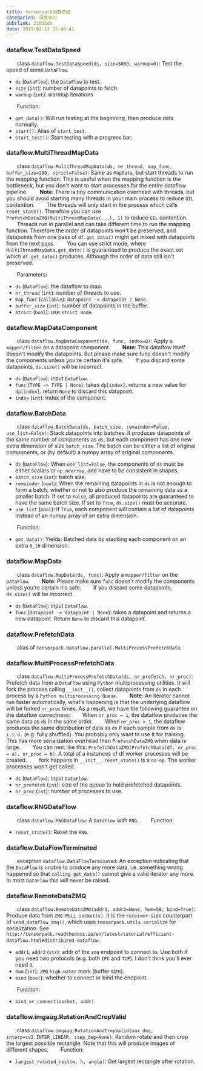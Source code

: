 ```yaml
---
title: tensorpack函数总结
categories: 深度学习
abbrlink: 216d1da
date: 2019-02-12 15:46:41
---
```

### dataflow.TestDataSpeed

&emsp;&emsp;class `dataflow.TestDataSpeed(ds, size=5000, warmup=0)`: Test the speed of some `DataFlow`.

- `ds` (`DataFlow`): the `DataFlow` to test.
- `size` (`int`): number of datapoints to fetch.
- `warmup` (`int`): warmup iterations

&emsp;&emsp;Function:

- `get_data()`: Will run testing at the beginning, then produce data normally.
- `start()`: Alias of `start_test`.
- `start_test()`: Start testing with a progress bar.

### dataflow.MultiThreadMapData

&emsp;&emsp;class `dataflow.MultiThreadMapData(ds, nr_thread, map_func, buffer_size=200, strict=False)`: Same as `MapData`, but start threads to run the mapping function. This is useful when the mapping function is the bottleneck, but you don't want to start processes for the entire dataflow pipeline.
&emsp;&emsp;**Note**: There is tiny communication overhead with threads, but you should avoid starting many threads in your main process to reduce `GIL` contention.
&emsp;&emsp;The threads will only start in the process which calls `reset_state()`. Therefore you can use `PrefetchDataZMQ(MultiThreadMapData(...), 1)` to reduce `GIL` contention.
&emsp;&emsp;Threads run in parallel and can take different time to run the mapping function. Therefore the order of datapoints won't be preserved, and datapoints from one pass of `df.get_data()` might get mixed with datapoints from the next pass.
&emsp;&emsp;You can use strict mode, where `MultiThreadMapData.get_data()` is guaranteed to produce the exact set which `df.get_data()` produces. Although the order of data still isn't preserved.

&emsp;&emsp;Parameters:

- `ds` (`DataFlow`): the dataflow to map.
- `nr_thread` (`int`): number of threads to use.
- `map_func` (`callable`): `datapoint -> datapoint | None`.
- `buffer_size` (`int`): number of datapoints in the buffer.
- `strict` (`bool`): use `strict mode`.

### dataflow.MapDataComponent

&emsp;&emsp;class `dataflow.MapDataComponent(ds, func, index=0)`: Apply a `mapper/filter` on a datapoint component.
&emsp;&emsp;**Note**: This dataflow itself doesn't modify the datapoints. But please make sure func doesn't modify the components unless you're certain it's safe.
&emsp;&emsp;If you discard some datapoints, `ds.size()` will be incorrect.

- `ds` (`DataFlow`): input `DataFlow`.
- `func` (`TYPE -> TYPE | None`): takes `dp[index]`, returns a new value for `dp[index]`. return `None` to discard this datapoint.
- `index` (`int`): index of the component.

### dataflow.BatchData

&emsp;&emsp;class `dataflow.BatchData(ds, batch_size, remainder=False, use_list=False)`: Stack datapoints into batches. It produces datapoints of the same number of components as `ds`, but each component has one new extra dimension of size `batch_size`. The batch can be either a list of original components, or (by default) a numpy array of original components.

- `ds` (`DataFlow`): When `use_list=False`, the components of `ds` must be either scalars or `np.ndarray`, and have to be consistent in shapes.
- `batch_size` (`int`): batch size.
- `remainder` (`bool`): When the remaining datapoints in `ds` is not enough to form a batch, whether or not to also produce the remaining data as a smaller batch. If set to `False`, all produced datapoints are guaranteed to have the same batch size. If set to `True`, `ds.size()` must be accurate.
- `use_list` (`bool`): if `True`, each component will contain a list of datapoints instead of an numpy array of an extra dimension.

&emsp;&emsp;Function:

- `get_data()`: Yields: Batched data by stacking each component on an extra `0_th` dimension.

### dataflow.MapData

&emsp;&emsp;class `dataflow.MapData(ds, func)`: Apply a `mapper/filter` on the `DataFlow`.
&emsp;&emsp;**Note**: Please make sure `func` doesn't modify the components unless you're certain it's safe.
&emsp;&emsp;If you discard some datapoints, `ds.size()` will be incorrect.

- `ds` (`DataFlow`): input `DataFlow`.
- `func` (`datapoint -> datapoint | None`): takes a datapoint and returns a new datapoint. Return `None` to discard this datapoint.

### dataflow.PrefetchData

&emsp;&emsp;alias of `tensorpack.dataflow.parallel.MultiProcessPrefetchData`.

### dataflow.MultiProcessPrefetchData

&emsp;&emsp;class `dataflow.MultiProcessPrefetchData(ds, nr_prefetch, nr_proc)`: Prefetch data from a `DataFlow` using `Python` multiprocessing utilities. It will fork the process calling `__init__()`, collect datapoints from `ds` in each process by a `Python multiprocessing.Queue`.
&emsp;&emsp;**Note**: An iterator cannot run faster automatically, what's happening is that the underlying dataflow will be forked `nr_proc` times. As a result, we have the following guarantee on the dataflow correctness:
&emsp;&emsp;When `nr_proc = 1`, the dataflow produces the same data as `ds` in the same order.
&emsp;&emsp;When `nr_proc > 1`, the dataflow produces the same distribution of data as `ds` if each sample from `ds` is `i.i.d.` (e.g. fully shuffled). You probably only want to use it for training.
&emsp;&emsp;This has more serialization overhead than `PrefetchDataZMQ` when data is large.
&emsp;&emsp;You can nest like this: `PrefetchDataZMQ(PrefetchData(df, nr_proc = a), nr_proc = b)`. A total of a instances of df worker processes will be created.
&emsp;&emsp;fork happens in `__init__`. `reset_state()` is a `no-op`. The worker processes won't get called.

- `ds` (`DataFlow`): input `DataFlow`.
- `nr_prefetch` (`int`): size of the queue to hold prefetched datapoints.
- `nr_proc` (`int`): number of processes to use.

### dataflow.RNGDataFlow

&emsp;&emsp;class `dataflow.RNGDataFlow`: A `DataFlow` with `RNG`.
&emsp;&emsp;Function:

- `reset_state()`: Reset the `RNG`.

### dataflow.DataFlowTerminated

&emsp;&emsp;exception `dataflow.DataFlowTerminated`: An exception indicating that the `DataFlow` is unable to produce any more data, i.e. something wrong happened so that `calling get_data()` cannot give a valid iterator any more. In most `DataFlow` this will never be raised.

### dataflow.RemoteDataZMQ

&emsp;&emsp;class `dataflow.RemoteDataZMQ(addr1, addr2=None, hwm=50, bind=True)`: Produce data from `ZMQ PULL socket(s)`. It is the `receiver-side` counterpart of `send_dataflow_zmq()`, which uses `tensorpack.utils.serialize` for serialization. See `http://tensorpack.readthedocs.io/en/latest/tutorial/efficient-dataflow.html#distributed-dataflow`.

- `addr1`, `addr2` (`str`): addr of the `zmq` endpoint to connect to. Use both if you need two protocols (e.g. both `IPC` and `TCP`). I don't think you'll ever need `3`.
- `hwm` (`int`): `ZMQ` `high-water` mark (buffer size).
- `bind` (`bool`): whether to connect or bind the endpoint.

&emsp;&emsp;Function:

- `bind_or_connect(socket, addr)`

### dataflow.imgaug.RotationAndCropValid

&emsp;&emsp;class `dataflow.imgaug.RotationAndCropValid(max_deg, interp=cv2.INTER_LINEAR, step_deg=None)`: Random rotate and then crop the largest possible rectangle. Note that this will produce images of different shapes.
&emsp;&emsp;Function:

- `largest_rotated_rect(w, h, angle)`: Get largest rectangle after rotation.